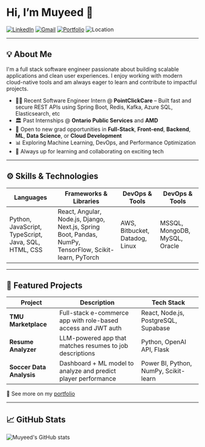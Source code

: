 # Hi, I’m Muyeed 👋

[![LinkedIn](https://img.shields.io/badge/LinkedIn-blue?style=for-the-badge&logo=linkedin)](https://www.linkedin.com/in/muyeedh/)
[![Gmail](https://img.shields.io/badge/Gmail-red?style=for-the-badge&logo=gmail&logoColor=white)](mailto:muyeedh05@gmail.com)
[![Portfolio](https://img.shields.io/badge/Portfolio-black?style=for-the-badge)](https://muyeed10.github.io/Portfolio/)
![Location](https://img.shields.io/badge/Toronto--based-lightgrey?style=for-the-badge)

---

## 💡 About Me

I'm a full stack software engineer passionate about building scalable applications and clean user experiences. I enjoy working with modern cloud-native tools and am always eager to learn and contribute to impactful projects.

- 🧑‍💻 Recent Software Engineer Intern @ **PointClickCare** – Built fast and secure REST APIs using Spring Boot, Redis, Kafka, Azure SQL, Elasticsearch, etc
- 🏛️ Past Internships @ **Ontario Public Services** and **AMD**
- 🚀 Open to new grad opportunities in **Full-Stack**, **Front-end**, **Backend**, **ML**, **Data Science**, or **Cloud Development**
- 📊 Exploring Machine Learning, DevOps, and Performance Optimization
- 🧠 Always up for learning and collaborating on exciting tech

---

## ⚙️ Skills & Technologies

| Languages             | Frameworks & Libraries                         | DevOps & Tools                          | DevOps & Tools                          | 
|-----------------------|------------------------------------------------|-----------------------------------------|-----------------------------------------|
| Python, JavaScript, TypeScript, Java, SQL, HTML, CSS | React, Angular, Node.js, Django, Next.js, Spring Boot, Pandas, NumPy, TensorFlow, Scikit-learn, PyTorch | AWS, Bitbucket, Datadog, Linux | MSSQL, MongoDB, MySQL, Oracle |  Docker, Kubernetes, Jenkins, Azure, Git, Jira, Power BI |

---

## 🧪 Featured Projects

| Project | Description | Tech Stack |
|--------|-------------|------------|
| **TMU Marketplace** | Full-stack e-commerce app with role-based access and JWT auth | React, Node.js, PostgreSQL, Supabase |
| **Resume Analyzer** | LLM-powered app that matches resumes to job descriptions | Python, OpenAI API, Flask |
| **Soccer Data Analysis** | Dashboard + ML model to analyze and predict player performance | Power BI, Python, NumPy, Scikit-learn |

🔗 See more on my [portfolio](https://muyeed10.github.io/Portfolio/)

---

## 📈 GitHub Stats

![Muyeed's GitHub stats](https://github-readme-stats.vercel.app/api?username=muyeed10&show_icons=true&theme=tokyonight)
